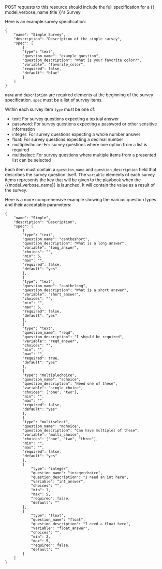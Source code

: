POST requests to this resource should include the full specification for a {{ model_verbose_name|title }}'s Survey

Here is an example survey specification:

    {
        "name": "Simple Survey",
        "description": "Description of the simple survey",
        "spec": [
            {
        	"type": "text",
        	"question_name": "example question",
        	"question_description": "What is your favorite color?",
        	"variable": "favorite_color",
        	"required": false,
        	"default": "blue"
            }
        ]
    }

`name` and `description` are required elements at the beginning of the survey specification. `spec` must be a
list of survey items.

Within each survey item `type` must be one of:

* text: For survey questions expecting a textual answer
* password: For survey questions expecting a password or other sensitive information
* integer: For survey questions expecting a whole number answer
* float: For survey questions expecting a decimal number
* multiplechoice: For survey questions where one option from a list is required
* multiselect: For survey questions where multiple items from a presented list can be selected

Each item must contain a `question_name` and `question_description` field that describes the survey question itself.
The `variable` elements of each survey items represents the key that will be given to the playbook when the {{model_verbose_name}}
is launched.  It will contain the value as a result of the survey.

Here is a more comprehensive example showing the various question types and their acceptable parameters:

    {
        "name": "Simple",
        "description": "Description",
        "spec": [
            {
        	"type": "text",
        	"question_name": "cantbeshort",
        	"question_description": "What is a long answer",
        	"variable": "long_answer",
        	"choices": "",
        	"min": 5,
        	"max": "",
        	"required": false,
        	"default": "yes"
            },
            {
        	"type": "text",
        	"question_name": "cantbelong",
        	"question_description": "What is a short answer",
        	"variable": "short_answer",
        	"choices": "",
        	"min": "",
        	"max": 5,
        	"required": false,
        	"default": "yes"
            },
            {
        	"type": "text",
        	"question_name": "reqd",
        	"question_description": "I should be required",
        	"variable": "reqd_answer",
        	"choices": "",
        	"min": "",
        	"max": "",
        	"required": true,
        	"default": "yes"
            },
            {
        	"type": "multiplechoice",
        	"question_name": "achoice",
        	"question_description": "Need one of these",
        	"variable": "single_choice",
        	"choices": ["one", "two"],
        	"min": "",
        	"max": "",
        	"required": false,
        	"default": "yes"
            },
            {
        	"type": "multiselect",
        	"question_name": "mchoice",
        	"question_description": "Can have multiples of these",
        	"variable": "multi_choice",
        	"choices": ["one", "two", "three"],
        	"min": "",
        	"max": "",
        	"required": false,
        	"default": "yes"
            },
            {
                "type": "integer",
                "question_name": "integerchoice",
                "question_description": "I need an int here",
                "variable": "int_answer",
                "choices": "",
                "min": 1,
                "max": 5,
                "required": false,
                "default": ""
            },
            {
                "type": "float",
                "question_name": "float",
                "question_description": "I need a float here",
                "variable": "float_answer",
                "choices": "",
                "min": 2,
                "max": 5,
                "required": false,
                "default": ""
            }
        ]
    }
